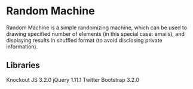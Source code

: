 # Random Machine

Random Machine is a simple randomizing machine, which can be used to drawing specified number of elements (in this special case: emails), and displaying results in shuffled format (to avoid disclosing private information).

## Libraries

Knockout JS 3.2.0
jQuery 1.11.1
Twitter Bootstrap 3.2.0
